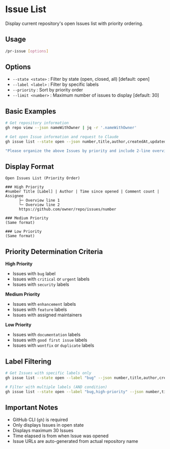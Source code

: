 # Issue List

Display current repository's open Issues list with priority ordering.

## Usage

```bash
/pr-issue [options]
```

## Options

- `--state <state>` : Filter by state (open, closed, all) [default: open]
- `--label <label>` : Filter by specific labels
- `--priority` : Sort by priority order
- `--limit <number>` : Maximum number of issues to display [default: 30]

## Basic Examples

```bash
# Get repository information
gh repo view --json nameWithOwner | jq -r '.nameWithOwner'

# Get open Issue information and request to Claude
gh issue list --state open --json number,title,author,createdAt,updatedAt,labels,assignees,comments --limit 30

"Please organize the above Issues by priority and include 2-line overview for each Issue. Generate URLs using the repository name obtained above"
```

## Display Format

```
Open Issues List (Priority Order)

### High Priority
#number Title [Label] | Author | Time since opened | Comment count | Assignee
      ├─ Overview line 1
      └─ Overview line 2
      https://github.com/owner/repo/issues/number

### Medium Priority
(Same format)

### Low Priority
(Same format)
```

## Priority Determination Criteria

**High Priority**

- Issues with `bug` label
- Issues with `critical` or `urgent` labels
- Issues with `security` labels

**Medium Priority**

- Issues with `enhancement` labels
- Issues with `feature` labels
- Issues with assigned maintainers

**Low Priority**

- Issues with `documentation` labels
- Issues with `good first issue` labels
- Issues with `wontfix` or `duplicate` labels

## Label Filtering

```bash
# Get Issues with specific labels only
gh issue list --state open --label "bug" --json number,title,author,createdAt,labels,comments --limit 30

# Filter with multiple labels (AND condition)
gh issue list --state open --label "bug,high-priority" --json number,title,author,createdAt,labels,comments --limit 30
```

## Important Notes

- GitHub CLI (`gh`) is required
- Only displays Issues in open state
- Displays maximum 30 Issues
- Time elapsed is from when Issue was opened
- Issue URLs are auto-generated from actual repository name